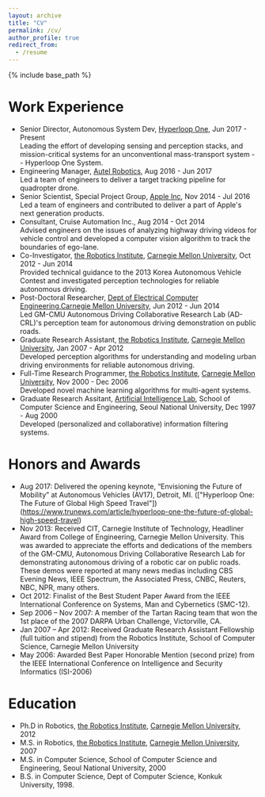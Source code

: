 ```yaml
---
layout: archive
title: "CV"
permalink: /cv/
author_profile: true
redirect_from:
  - /resume
---
```


{% include base_path %}

Work Experience
======
* Senior Director, Autonomous System Dev, [Hyperloop One](http://www.hyperloop-one.com), Jun 2017 - Present<br/>
Leading the effort of developing sensing and perception stacks, and mission-critical systems for an unconventional mass-transport system -- Hyperloop One System.
* Engineering Manager, [Autel Robotics](http://www.autelrobotics.com), Aug 2016 - Jun 2017<br/>
Led a team of engineers to deliver a target tracking pipeline for quadropter drone.
* Senior Scientist, Special Project Group, [Apple Inc](http://www.apple.com), Nov 2014 - Jul 2016<br/>
Led a team of engineers and contributed to deliver a part of Apple's next generation products.
* Consultant, Cruise Automation Inc., Aug 2014 - Oct 2014<br/>
Advised engineers on the issues of analyzing highway driving videos for vehicle control and developed a computer vision algorithm to track the boundaries of ego-lane.
* Co-Investigator, [the Robotics Institute](http://ri.cmu.edu), [Carnegie Mellon University](http://www.cmu.edu), Oct 2012 - Jun 2014<br/>
Provided technical guidance to the 2013 Korea Autonomous Vehicle Contest and investigated perception technologies for reliable autonomous driving.
* Post-Doctoral Researcher, [Dept of Electrical Computer Engineering](http://www.ece.cmu.edu),[Carnegie Mellon University](http://www.cmu.edu), Jun 2012 - Jun 2014<br/>
Led GM-CMU Autonomous Driving Collaborative Research Lab (AD-CRL)'s perception team for autonomous driving demonstration on public roads.
* Graduate Research Assistant, [the Robotics Institute](http://ri.cmu.edu), [Carnegie Mellon University](http://www.cmu.edu), Jan 2007 - Apr 2012<br/>
Developed perception algorithms for understanding and modeling urban driving environments for reliable autonomous driving.
* Full-Time Research Programmer, [the Robotics Institute](http://ri.cmu.edu), [Carnegie Mellon University](http://www.cmu.edu), Nov 2000 - Dec 2006<br/>
Developed novel machine learning algorithms for multi-agent systems.
* Graduate Research Assitant, [Artificial Intelligence Lab](http://bi.snu.ac.kr), School of Computer Science and Engineering, Seoul National University, Dec 1997 - Aug 2000<br/>
Developed (personalized and collaborative) information filtering systems.

Honors and Awards
======
* Aug 2017: Delivered the opening keynote, “Envisioning the Future of Mobility” at Autonomous
Vehicles (AV17), Detroit, MI. (["Hyperloop One: The Future of Global High Speed Travel"])(https://www.trunews.com/article/hyperloop-one-the-future-of-global-high-speed-travel)
* Nov 2013: Received CIT, Carnegie Institute of Technology, Headliner Award from College of Engineering, Carnegie Mellon University. This was awarded to appreciate the efforts and
dedications of the members of the GM-CMU, Autonomous Driving Collaborative Research Lab for
demonstrating autonomous driving of a robotic car on public roads. These demos were reported at
many news medias including CBS Evening News, IEEE Spectrum, the Associated Press, CNBC,
Reuters, NBC, NPR, many others.
* Oct 2012: Finalist of the Best Student Paper Award from the IEEE International Conference
on Systems, Man and Cybernetics (SMC-12).
* Sep 2006 – Nov 2007: A member of the Tartan Racing team that won the 1st place of the
2007 DARPA Urban Challenge, Victorville, CA.
* Jan 2007 – Apr 2012: Received Graduate Research Assistant Fellowship (full tuition and
stipend) from the Robotics Institute, School of Computer Science, Carnegie Mellon University
* May 2006: Awarded Best Paper Honorable Mention (second prize) from the IEEE International Conference on Intelligence and Security Informatics (ISI-2006)

Education
======
* Ph.D in Robotics, [the Robotics Institute](http://www.ri.cmu.edu), [Carnegie Mellon University](http://www.cmu.edu), 2012
* M.S. in Robotics, [the Robotics Institute](http://www.ri.cmu.edu), [Carnegie Mellon University](http://www.cmu.edu), 2007
* M.S. in Computer Science, School of Computer Science and Engineering, Seoul National University, 2000
* B.S. in Computer Science, Dept of Computer Science, Konkuk University, 1998.